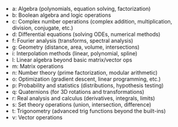 * a: Algebra (polynomials, equation solving, factorization)
* b: Boolean algebra and logic operations
* c: Complex number operations (complex addition, multiplication, division, conjugate, etc.)
* d: Differential equations (solving ODEs, numerical methods)
* f: Fourier analysis (transforms, spectral analysis)
* g: Geometry (distance, area, volume, intersections)
* i: Interpolation methods (linear, polynomial, spline)
* l: Linear algebra beyond basic matrix/vector ops
* m: Matrix operations
* n: Number theory (prime factorization, modular arithmetic)
* o: Optimization (gradient descent, linear programming, etc.)
* p: Probability and statistics (distributions, hypothesis testing)
* q: Quaternions (for 3D rotations and transformations)
* r: Real analysis and calculus (derivatives, integrals, limits)
* s: Set theory operations (union, intersection, difference)
* t: Trigonometry (advanced trig functions beyond the built-ins)
* v: Vector operations
